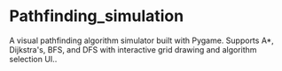 # Pathfinding_simulation
A visual pathfinding algorithm simulator built with Pygame. Supports A*, Dijkstra's, BFS, and DFS with interactive grid drawing and algorithm selection UI..
